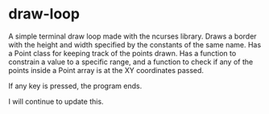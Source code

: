 # draw-loop
A simple terminal draw loop made with the ncurses library.
Draws a border with the height and width specified by the constants of the same name.
Has a Point class for keeping track of the points drawn.
Has a function to constrain a value to a specific range, and a function to check if any of the points inside a Point array is at the XY coordinates passed.

If any key is pressed, the program ends.

I will continue to update this.